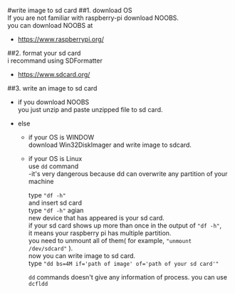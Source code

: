 #write image to sd card
##1. download OS  
  If you are not familiar with raspberry-pi download NOOBS.  
  you can download NOOBS at  
  * https://www.raspberrypi.org/  
  
##2. format your sd card  
  i recommand using SDFormatter
  * https://www.sdcard.org/  
  
##3. write an image to sd card  
  * if you download NOOBS  
    you just unzip and paste unzipped file to sd card.  
  
  * else  
    * if your OS is WINDOW  
      download Win32DiskImager and write image to sdcard.  
  
    * if your OS is Linux  
      use `dd` command  
      -it's very dangerous because dd can overwrite any partition of your machine  
  
      type `"df -h"`  
      and insert sd card  
      type `"df -h"` agian  
      new device that has appeared is your sd card.  
      if your sd card shows up more than once in the output of `"df -h"`,  
      it means your raspberry pi has multiple partition.  
      you need to unmount all of them( for example, `"unmount /dev/sdcard"` ).  
      now you can write image to sd card.  
      type `"dd bs=4M if='path of image' of='path of your sd card'"`  
  
      `dd` commands doesn't give any information of process. you can use `dcfldd`  


